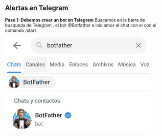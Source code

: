 ## Alertas en Telegram

**Paso 1: Debemos crear un bot en Telegram**
Buscamos en la barra de busqueda de Telegram , el bot @Botfather e iniciamos el chat con el con el comando /start

![image](/img/capturas/Botfather.png)
